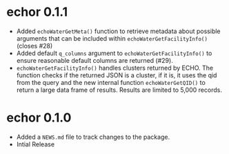 # echor 0.1.1
* Added `echoWaterGetMeta()` function to retrieve metadata about possible arguments that can be included within `echoWaterGetFacilityInfo()` (closes #28)
* Added default `q_columns` argument to `echoWaterGetFacilityInfo()` to ensure reasonable default columns are returned (#29).
* `echoWaterGetFacilityInfo()` handles clusters returned by ECHO. The function checks if the returned JSON is a cluster, if it is, it uses the qid from the query and the new internal function `echoWaterGetQID()` to return a large data frame of results. Results are limited to 5,000 records.


# echor 0.1.0

* Added a `NEWS.md` file to track changes to the package.
* Intial Release
